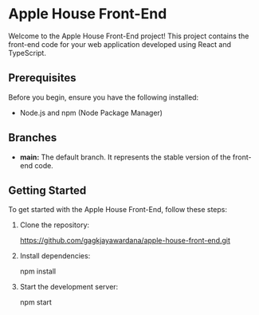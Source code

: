 # Apple House Front-End

Welcome to the Apple House Front-End project! This project contains the front-end code for your web application developed using React and TypeScript.

## Prerequisites

Before you begin, ensure you have the following installed:

- Node.js and npm (Node Package Manager)

## Branches

- **main:** The default branch. It represents the stable version of the front-end code.

## Getting Started

To get started with the Apple House Front-End, follow these steps:

1. Clone the repository:

   https://github.com/gagkjayawardana/apple-house-front-end.git

2. Install dependencies:

   npm install

3. Start the development server:

   npm start



